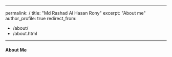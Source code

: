 
---
permalink: /
title: "Md Rashad Al Hasan Rony"
excerpt: "About me"
author_profile: true
redirect_from: 
  - /about/
  - /about.html
---


#### About Me
